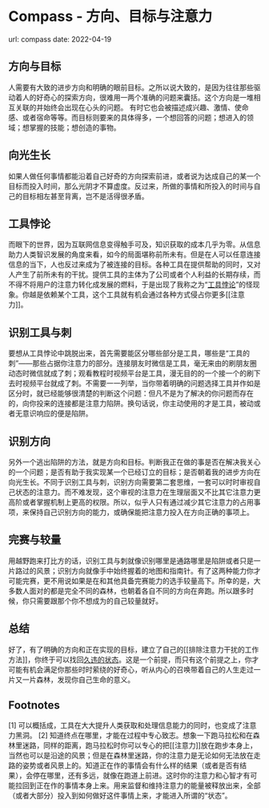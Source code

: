 # Compass - 方向、目标与注意力
url: compass
date: 2022-04-19

## 方向与目标
人需要有大致的进步方向和明确的眼前目标。之所以说大致的，是因为往往那些驱动着人的好奇心的探索方向，很难用一两个准确的问题来囊括。这个方向是一堆相互关联的并始终会出现在心头的问题。
有时它也会被描述成兴趣、激情、使命感、或者宿命等等。而目标则要来的具体得多，一个想回答的问题；想进入的领域；想掌握的技能；想创造的事物。
## 向光生长
如果人做任何事情都能沿着自己好奇的方向探索前进，或者说为达成自己的某一个目标而投入时间，那么光阴才不算虚度。反过来，所做的事情和所投入的时间与自己的目标相左甚至背离，岂不是活得很矛盾。
## 工具悖论
而眼下的世界，因为互联网信息变得触手可及，知识获取的成本几乎为零。从信息助力人类智识发展的角度来看，如今的局面堪称前所未有。但是在人可以任意连接信息的当下，人也反过来成为了被连接的目标。各种工具在提供帮助的同时，又对人产生了前所未有的干扰。提供工具的主体为了公司或者个人利益的长期存续，而不得不将用户的注意力转化成发展的燃料，于是出现了我称之为“[工具悖论]([1])”的怪现象。你越是依赖某个工具，这个工具就有机会通过各种方式侵占你更多[[注意力]]。
## 识别工具与刺
要想从工具悖论中跳脱出来，首先需要能区分哪些部分是工具，哪些是“工具的刺”——那些占据你注意力的部分。连接朋友时微信是工具，毫无来由的刷朋友圈动态时微信就成了刺；观看教程时视频平台是工具，漫无目的的一个接一个的刷下去时视频平台就成了刺。不需要一一列举，当你带着明确的问题选择工具并作如是区分时，就已经能够很清楚的判断这个问题：但凡不是为了解决的你问题而存在的，向你投来的连接都是注意力陷阱。换句话说，你主动使用的才是工具，被动或者无意识响应的便是陷阱。
## 识别方向
另外一个逃出陷阱的方法，就是方向和目标。判断我正在做的事是否在解决我关心的一个问题；是否有助于我实现某一个已经订立的目标；是否朝着我的进步方向在向光生长。不同于识别工具与刺，识别方向需要第二套思维，一套可以时时审视自己状态的注意力。而不难发现，这个审视的注意力在生理层面又不比其它注意力更高阶或者掌握机制上更高的权限。所以，似乎人只有通过减少其它注意力的占用事项，来保持自己识别方向的能力，或确保能把注意力投入在方向正确的事项上。
## 完赛与较量
用越野跑来打比方的话，识别工具与刺就像识别哪里是通路哪里是陷阱或者只是一片路过的风景；识别方向就像手中始终握着的地图和指南针。有了这两种能力你才可能完赛，更不用说如果是在和其他具备完赛能力的选手较量高下。所幸的是，大多数人面对的都是完全不同的森林，也朝着各自不同的方向在奔跑。所以跟多时候，你只需要跟那个你不想成为的自己较量就好。
## 总结
好了，有了明确的方向和正在实现的目标，建立了自己的[[排除注意力干扰的工作方法]]，你终于可以找回[久违的状态]([2])。这是一个前提，而只有这个前提之上，你才可能有机会满足你那些时时萦绕的好奇心，听从内心的召唤带着自己的人生走过一片又一片森林，发现你自己生命的意义。

## Footnotes
[1] 可以概括成，工具在大大提升人类获取和处理信息能力的同时，也变成了注意力黑洞。
[2] 知道终点在哪里，才能在过程中专心致志。想象一下跑马拉松和在森林里迷路，同样的距离，跑马拉松时你可以专心的把[[注意力]]放在跑步本身上，当然也可以是沿途的风景；但是在森林里迷路，你的注意力是无论如何无法放在走路的姿势或者风景上的。知道正在作的事情会有什么样的结果（或者是否有结果），会停在哪里，还有多远，就像在跑道上前进。这时你的注意力和心智才有可能拉回到正在作的事情本身上来。用来监督和维持注意力的能量被释放出来，全部（或者大部分）投入到如何做好这件事情上来，才能进入所谓的“状态”。
